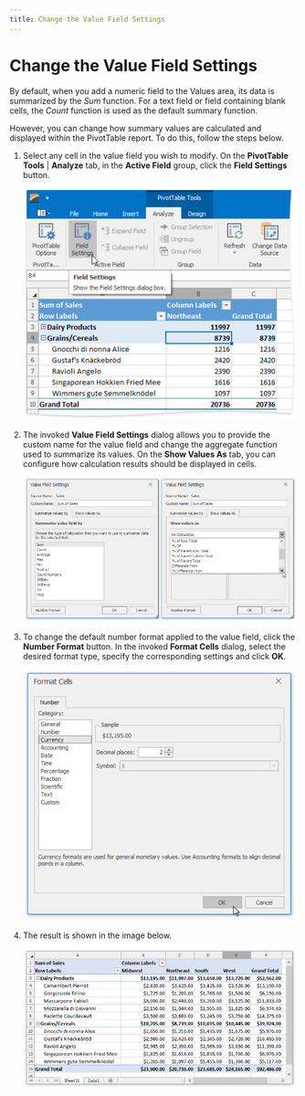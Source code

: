 ```yaml
---
title: Change the Value Field Settings
---
```

# Change the Value Field Settings
By default, when you add a numeric field to the Values area, its data is summarized by the _Sum_ function. For a text field or field containing blank cells, the _Count_ function is used as the default summary function.

However, you can change how summary values are calculated and displayed within the PivotTable report. To do this, follow the steps below.
1. Select any cell in the value field you wish to modify. On the **PivotTable Tools** | **Analyze** tab, in the **Active Field** group, click the **Field Settings** button.
	
	![Spreadsheet_PivotTable_ModifyDataCells_FieldSettings](../../../images/img126504.png)
2. The invoked **Value Field Settings** dialog allows you to provide the custom name for the value field and change the aggregate function used to summarize its values. On the **Show Values As** tab, you can configure how calculation results should be displayed in cells.
	
	![Spreadsheet_PivotTable_Format_FieldSettingsDilaog](../../../images/img126481.png)
3. To change the default number format applied to the value field, click the **Number Format** button. In the invoked **Format Cells** dialog, select the desired format type, specify the corresponding settings and click **OK**.
	
	![Spreadsheet_PivotTable_NumberFormat](../../../images/img126482.png)
4. The result is shown in the image below.
	
	![Spreadsheet_PivotTable_FormatCells_Result](../../../images/img126483.png)